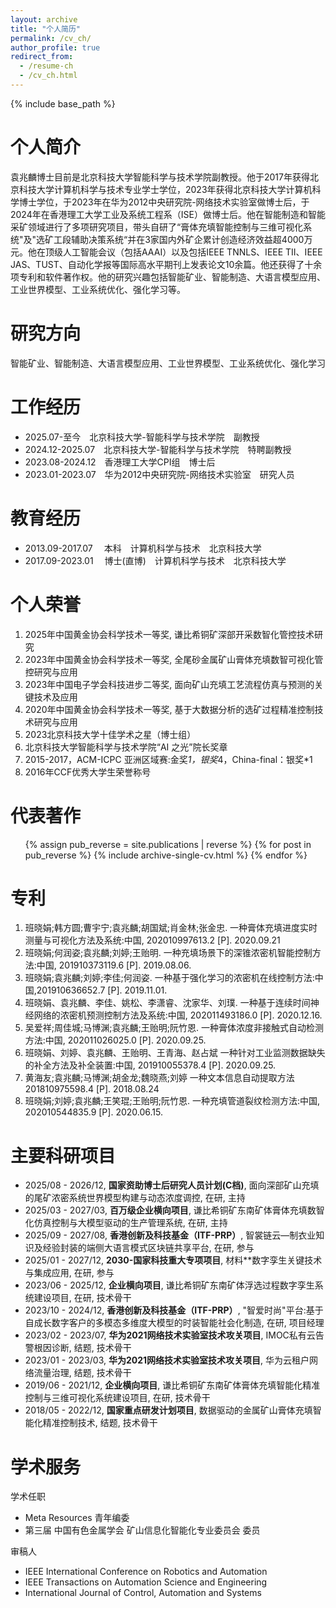 ```yaml
---
layout: archive
title: "个人简历"
permalink: /cv_ch/
author_profile: true
redirect_from:
  - /resume-ch
  - /cv_ch.html
---
```

{% include base_path %}

个人简介
=========

袁兆麟博士目前是北京科技大学智能科学与技术学院副教授。他于2017年获得北京科技大学计算机科学与技术专业学士学位，2023年获得北京科技大学计算机科学博士学位，于2023年在华为2012中央研究院-网络技术实验室做博士后，于2024年在香港理工大学工业及系统工程系（ISE）做博士后。他在智能制造和智能采矿领域进行了多项研究项目，带头自研了“膏体充填智能控制与三维可视化系统"及"选矿工段辅助决策系统“并在3家国内外矿企累计创造经济效益超4000万元。他在顶级人工智能会议（包括AAAI）以及包括IEEE TNNLS、IEEE TII、IEEE JAS、TUST、自动化学报等国际高水平期刊上发表论文10余篇。他还获得了十余项专利和软件著作权。他的研究兴趣包括智能矿业、智能制造、大语言模型应用、工业世界模型、工业系统优化、强化学习等。

研究方向
===================

智能矿业、智能制造、大语言模型应用、工业世界模型、工业系统优化、强化学习

工作经历
===============
* 2025.07-至今&emsp;北京科技大学-智能科学与技术学院&emsp;副教授
* 2024.12-2025.07&emsp;北京科技大学-智能科学与技术学院&emsp;特聘副教授
* 2023.08-2024.12&emsp;香港理工大学CPI组&emsp;博士后
* 2023.01-2023.07&emsp;华为2012中央研究院-网络技术实验室&emsp;研究人员

教育经历
=========

* 2013.09-2017.07&emsp; 本科&emsp;计算机科学与技术&emsp;北京科技大学
* 2017.09-2023.01&emsp; 博士(直博)&emsp;计算机科学与技术&emsp;北京科技大学

个人荣誉
===================

1. 2025年中国黄金协会科学技术一等奖, 谦比希铜矿深部开采数智化管控技术研究
2. 2023年中国黄金协会科学技术一等奖, 全尾砂金属矿山膏体充填数智可视化管控研究与应用
3. 2023年中国电子学会科技进步二等奖, 面向矿山充填工艺流程仿真与预测的关键技术及应用
4. 2020年中国黄金协会科学技术一等奖, 基于大数据分析的选矿过程精准控制技术研究与应用 
5. 2023北京科技大学十佳学术之星（博士组）
6. 北京科技大学智能科学与技术学院“AI 之光”院长奖章
7. 2015-2017，ACM-ICPC 亚洲区域赛:金奖*1，银奖*4，China-final：银奖*1 
8. 2016年CCF优秀大学生荣誉称号


代表著作
============

<ul>
{% assign pub_reverse = site.publications | reverse %}
{% for post in pub_reverse %}
  {% include archive-single-cv.html %}
{% endfor %}</ul>

专利
============
1. 班晓娟;韩方圆;曹宇宁;袁兆麟;胡国斌;肖金林;张金忠. 一种膏体充填进度实时测量与可视化方法及系统:中国, 202010997613.2 [P]. 2020.09.21 
2. 班晓娟;何润姿;袁兆麟;刘婷;王贻明. 一种充填场景下的深锥浓密机智能控制方法:中国, 201910373119.6 [P]. 2019.08.06. 
3. 班晓娟;袁兆麟;刘婷;李佳;何润姿. 一种基于强化学习的浓密机在线控制方法:中国,201910636652.7 [P]. 2019.11.01. 
4. 班晓娟、袁兆麟、李佳、姚松、李潇睿、沈家华、刘璞. 一种基于连续时间神经网络的浓密机预测控制方法及系统:中国, 202011493186.0 [P]. 2020.12.16. 
5. 吴爱祥;周佳城;马博渊;袁兆麟;王贻明;阮竹恩. 一种膏体浓度非接触式自动检测方法:中国, 202011026025.0 [P]. 2020.09.25. 
6. 班晓娟、刘婷、袁兆麟、王贻明、王青海、赵占斌 一种针对工业监测数据缺失的补全方法及补全装置:中国, 201910055378.4 [P]. 2020.09.25. 
7. 黄海友;袁兆麟;马博渊;胡金龙;魏晓燕;刘婷 一种文本信息自动提取方法201810975598.4 [P]. 2018.08.24 
8. 班晓娟;刘婷;袁兆麟;王笑琨;王贻明;阮竹恩. 一种充填管道裂纹检测方法:中国, 202010544835.9 [P]. 2020.06.15.


主要科研项目
===================

* 2025/08 - 2026/12, **国家资助博士后研究人员计划(C档)**, 面向深部矿山充填的尾矿浓密系统世界模型构建与动态浓度调控, 在研, 主持
* 2025/03 - 2027/03, **百万级企业横向项目**, 谦比希铜矿东南矿体膏体充填数智化仿真控制与大模型驱动的生产管理系统, 在研, 主持
* 2025/09 - 2027/08, **香港创新及科技基金（ITF-PRP）**, 智裳链云—制衣业知识及经验封装的端侧大语言模式区块链共享平台, 在研, 参与
* 2025/01 - 2027/12, **2030-国家科技重大专项项目**, 材料**数字孪生关键技术与集成应用, 在研, 参与
* 2023/06 - 2025/12, **企业横向项目**, 谦比希铜矿东南矿体浮选过程数字孪生系统建设项目, 在研, 技术骨干
* 2023/10 - 2024/12, **香港创新及科技基金（ITF-PRP）**, "智爱时尚"平台:基于自成长数字客户的多模态多维度大模型的时装智能社会化制造, 在研, 项目经理
* 2023/02 - 2023/07, **华为2021网络技术实验室技术攻关项目**, IMOC私有云告警根因诊断, 结题, 技术骨干
* 2023/01 - 2023/03, **华为2021网络技术实验室技术攻关项目**, 华为云租户网络流量治理, 结题, 技术骨干
* 2019/06 - 2021/12, **企业横向项目**, 谦比希铜矿东南矿体膏体充填智能化精准控制与三维可视化系统建设项目, 在研, 技术骨干
* 2018/05 - 2022/12, **国家重点研发计划项目**, 数据驱动的金属矿山膏体充填智能化精准控制技术, 结题, 技术骨干

学术服务
===================
学术任职
* Meta Resources 青年编委
* 第三届 中国有色金属学会 矿山信息化智能化专业委员会 委员

审稿人
* IEEE International Conference on Robotics and Automation
* IEEE Transactions on Automation Science and Engineering
* International Journal of Control, Automation and Systems
